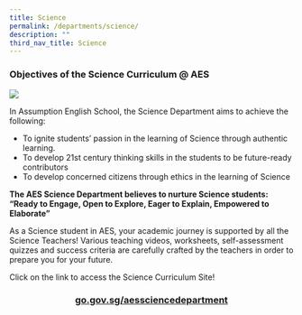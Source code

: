 ```yaml
---
title: Science
permalink: /departments/science/
description: ""
third_nav_title: Science
---
```

### Objectives of the Science Curriculum @ AES


<style>  
img {  
  display: block;  
  margin-left: auto;  
  margin-right: auto;  
}  
</style>  
<body> 
	
![](/images/p86b%20SCIENCE.jpg)
	
</body>

In Assumption English School, the Science Department aims to achieve the following:  

*   To ignite students’ passion in the learning of Science through authentic learning.
*   To develop 21st century thinking skills in the students to be future-ready contributors
*   To develop concerned citizens through ethics in the learning of Science

  

**The AES Science Department believes to nurture Science students:** <br>
**“Ready to Engage, Open to Explore, Eager to Explain, Empowered to Elaborate”**

  

As a Science student in AES, your academic journey is supported by all the Science Teachers! Various teaching videos, worksheets, self-assessment quizzes and success criteria are carefully crafted by the teachers in order to prepare you for your future.

  

Click on the link to access the Science Curriculum Site!

<h3 style="text-align:center;"><a href="http://go.gov.sg/aessciencedepartment">go.gov.sg/aessciencedepartment</a></h3>